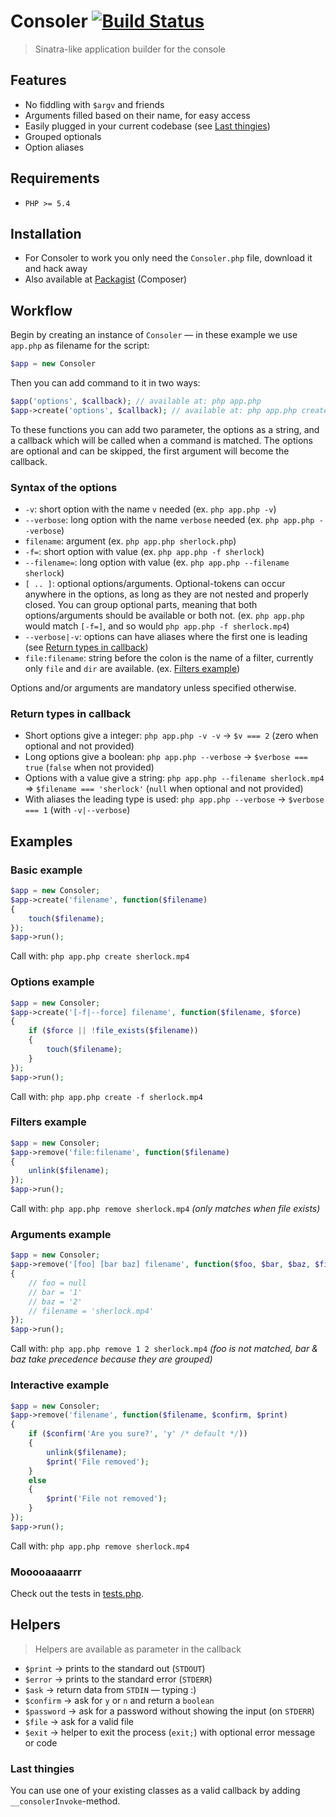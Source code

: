# Consoler [![Build Status](https://secure.travis-ci.org/justim/consoler.png)](http://travis-ci.org/justim/consoler)
> Sinatra-like application builder for the console

## Features

* No fiddling with `$argv` and friends
* Arguments filled based on their name, for easy access
* Easily plugged in your current codebase (see [Last thingies](#last-thingies))
* Grouped optionals
* Option aliases

## Requirements

* `PHP >= 5.4`

## Installation

* For Consoler to work you only need the `Consoler.php` file, download it and hack away
* Also available at [Packagist](https://packagist.org/packages/justim/consoler) (Composer)

## Workflow

Begin by creating an instance of `Consoler` — in these example we use `app.php` as filename for the script:
```php
$app = new Consoler
```

Then you can add command to it in two ways:
```php
$app('options', $callback); // available at: php app.php
$app->create('options', $callback); // available at: php app.php create
```

To these functions you can add two parameter, the options as a string, and a callback which will be called when a command is matched. The options are optional and can be skipped, the first argument will become the callback.

### Syntax of the options

* `-v`: short option with the name `v` needed (ex. `php app.php -v`)
* `--verbose`: long option with the name `verbose` needed (ex. `php app.php --verbose`)
* `filename`: argument (ex. `php app.php sherlock.php`)
* `-f=`: short option with value (ex. `php app.php -f sherlock`)
* `--filename=`: long option with value (ex. `php app.php --filename sherlock`)
* `[ .. ]`: optional options/arguments. Optional-tokens can occur anywhere in the options, as long as they are not nested and properly closed. You can group optional parts, meaning that both options/arguments should be available or both not. (ex. `php app.php` would match `[-f=]`, and so would `php app.php -f sherlock.mp4`)
* `--verbose|-v`: options can have aliases where the first one is leading (see [Return types in callback](#return-types-in-callback))
* `file:filename`: string before the colon is the name of a filter, currently only `file` and `dir` are available. (ex. [Filters example](#filters-example))

Options and/or arguments are mandatory unless specified otherwise.

### Return types in callback

* Short options give a integer: `php app.php -v -v` -> `$v === 2` (zero when optional and not provided)
* Long options give a boolean: `php app.php --verbose` -> `$verbose === true` (`false` when not provided)
* Options with a value give a string: `php app.php --filename sherlock.mp4` => `$filename === 'sherlock'` (`null` when optional and not provided)
* With aliases the leading type is used: `php app.php --verbose` -> `$verbose === 1` (with `-v|--verbose`)

## Examples

### Basic example
```php
$app = new Consoler;
$app->create('filename', function($filename)
{
	touch($filename);
});
$app->run();
```
Call with: `php app.php create sherlock.mp4`

### Options example
```php
$app = new Consoler;
$app->create('[-f|--force] filename', function($filename, $force)
{
	if ($force || !file_exists($filename))
	{
		touch($filename);
	}
});
$app->run();
```
Call with: `php app.php create -f sherlock.mp4`

### Filters example
```php
$app = new Consoler;
$app->remove('file:filename', function($filename)
{
	unlink($filename);
});
$app->run();
```
Call with: `php app.php remove sherlock.mp4` _(only matches when file exists)_

### Arguments example
```php
$app = new Consoler;
$app->remove('[foo] [bar baz] filename', function($foo, $bar, $baz, $filename)
{
	// foo = null
	// bar = '1'
	// baz = '2'
	// filename = 'sherlock.mp4'
});
$app->run();
```
Call with: `php app.php remove 1 2 sherlock.mp4` _(foo is not matched, bar & baz take precedence because they are grouped)_

### Interactive example
```php
$app = new Consoler;
$app->remove('filename', function($filename, $confirm, $print)
{
	if ($confirm('Are you sure?', 'y' /* default */))
	{
		unlink($filename);
		$print('File removed');
	}
	else
	{
		$print('File not removed');
	}
});
$app->run();
```
Call with: `php app.php remove sherlock.mp4`

### Mooooaaaarrr

Check out the tests in [tests.php](https://github.com/justim/consoler/blob/master/tests.php).

## Helpers
> Helpers are available as parameter in the callback

* `$print` -> prints to the standard out  (`STDOUT`)
* `$error` -> prints to the standard error (`STDERR`)
* `$ask` -> return data from `STDIN` — typing :)
* `$confirm` -> ask for `y` or `n` and return a `boolean`
* `$password` -> ask for a password without showing the input (on `STDERR`)
* `$file` -> ask for a valid file
* `$exit` -> helper to exit the process (`exit;`) with optional error message or code

### Last thingies

You can use one of your existing classes as a valid callback by adding `__consolerInvoke`-method.
